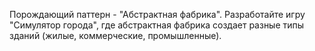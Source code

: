 Порождающий паттерн - "Абстрактная фабрика".
Разработайте игру "Симулятор города", 
где абстрактная фабрика создает разные типы зданий 
(жилые, коммерческие, промышленные).